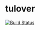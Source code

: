 # tulover

[![Build Status](https://travis-ci.org/metteo/tulover.svg?branch=master)](https://travis-ci.org/metteo/tulover)